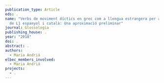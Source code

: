 ```yaml
---
publication_type: Article
eds: .
name: "Verbs de moviment díctics en grec com a llengua estrangera per aprenents
  de L1 espanyol i català: Una aproximació preliminar"
journal: Glossologia
publishing_house: .
year: "2018"
doi: .
abstract: .
authors:
  - Maria Andriá
elbec_members_involved:
  - Maria Andriá
projects:
  - .
---
```

